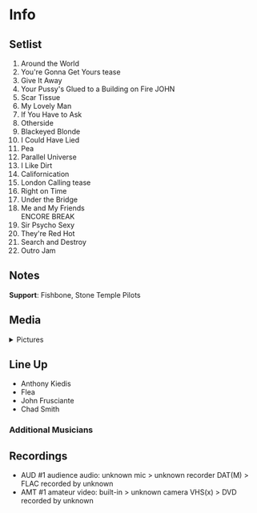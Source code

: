 # Info

## Setlist

1. Around the World
2. You're Gonna Get Yours tease
3. Give It Away
4. Your Pussy's Glued to a Building on Fire JOHN
5. Scar Tissue
6. My Lovely Man
7. If You Have to Ask
8. Otherside
9. Blackeyed Blonde
10. I Could Have Lied
11. Pea
12. Parallel Universe
13. I Like Dirt
14. Californication
15. London Calling tease
16. Right on Time
17. Under the Bridge
18. Me and My Friends
<br> ENCORE BREAK
19. Sir Psycho Sexy
20. They're Red Hot
21. Search and Destroy
22. Outro Jam

## Notes

**Support**: Fishbone, Stone Temple Pilots

## Media 

<details>
  <summary>Pictures</summary>
  <!--<img alt="Setlist" title="Setlist" src="_.jpg" height="200" />
  <img alt="Clipping" title="Clipping" src="_.jpg" height="200" />
  <img alt="Flyer" title="Flyer" src="_.jpg" height="200" />-->
</details>

## Line Up

* Anthony Kiedis
* Flea
* John Frusciante
* Chad Smith

### Additional Musicians

## Recordings

* AUD #1 audience audio: unknown mic > unknown recorder DAT(M) > FLAC recorded by unknown 
* AMT #1 amateur video: built-in > unknown camera VHS(x) > DVD recorded by unknown
